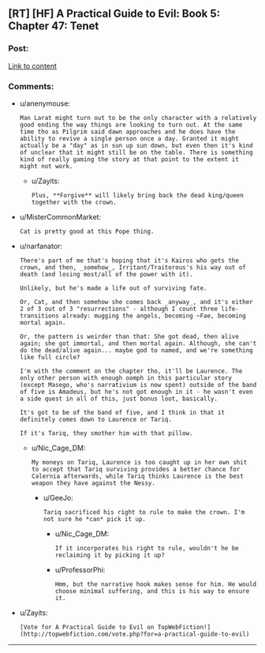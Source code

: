 ## [RT] [HF] A Practical Guide to Evil: Book 5: Chapter 47: Tenet

### Post:

[Link to content](https://practicalguidetoevil.wordpress.com/2019/06/12/chapter-47-tenet/)

### Comments:

- u/anenymouse:
  ```
  Man Larat might turn out to be the only character with a relatively good ending the way things are looking to turn out. At the same time tho as Pilgrim said dawn approaches and he does have the ability to revive a single person once a day. Granted it might actually be a "day" as in sun up sun down, but even then it's kind of unclear that it might still be on the table. There is something kind of really gaming the story at that point to the extent it might not work.
  ```

  - u/Zayits:
    ```
    Plus, **Forgive** will likely bring back the dead king/queen together with the crown.
    ```

- u/MisterCommonMarket:
  ```
  Cat is pretty good at this Pope thing.
  ```

- u/narfanator:
  ```
  There's part of me that's hoping that it's Kairos who gets the crown, and then, _somehow_, Irritant/Traitorous's his way out of death (and losing most/all of the power with it).

  Unlikely, but he's made a life out of surviving fate.

  Or, Cat, and then somehow she comes back _anyway_, and it's either 2 of 3 out of 3 "resurrections" - although I count three life-transitions already: mugging the angels, becoming ~Fae, becoming mortal again. 

  Or, the pattern is weirder than that: She got dead, then alive again; she got immortal, and then mortal again. Although, she can't do the dead/alive again... maybe god to named, and we're something like full circle?

  I'm with the comment on the chapter tho, it'll be Laurence. The only other person with enough oomph in this particular story (except Masego, who's narrativium is now spent) outside of the band of five is Amadeus, but he's not got enough in it - he wasn't even a side quest in all of this, just bonus loot, basically. 

  It's got to be of the band of five, and I think in that it definitely comes down to Laurence or Tariq.

  If it's Tariq, they smother him with that pillow.
  ```

  - u/Nic_Cage_DM:
    ```
    My moneys on Tariq, Laurence is too caught up in her own shit to accept that Tariq surviving provides a better chance for Calernia afterwards, while Tariq thinks Laurence is the best weapon they have against the Nessy.
    ```

    - u/GeeJo:
      ```
      Tariq sacrificed his right to rule to make the crown. I'm not sure he *can* pick it up.
      ```

      - u/Nic_Cage_DM:
        ```
        If it incorporates his right to rule, wouldn't he be reclaiming it by picking it up?
        ```

      - u/ProfessorPhi:
        ```
        Hmm, but the narrative hook makes sense for him. He would choose minimal suffering, and this is his way to ensure it.
        ```

- u/Zayits:
  ```
  [Vote for A Practical Guide to Evil on TopWebFiction!](http://topwebfiction.com/vote.php?for=a-practical-guide-to-evil)
  ```

---

